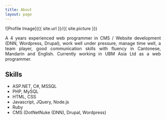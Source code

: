```yaml
---
title: About
layout: page
---
```

![Profile Image]({{ site.url }}/{{ site.picture }})

<p style="text-align: justify;">A 4 years experienced web programmer in CMS / Website development (DNN, Wordpress, Drupal), work well under pressure, manage time well, a team player, good communication skills with fluency in Cantonese, Mandarin and English. Currently working in UBM Asia Ltd as a web programmer.</p>

<h2>Skills</h2>

<ul class="skill-list">
	<li>ASP.NET, C#, MSSQL</li>
	<li>PHP, MySQL</li>
	<li>HTML, CSS</li>
	<li>Javascript, JQuery, Node.js</li>
	<li>Ruby</li>
	<li>CMS (DotNetNuke (DNN), Drupal, Wordpress)</li>
</ul>
